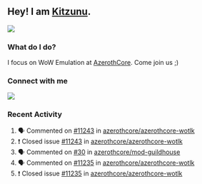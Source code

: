 ## Hey! I am [Kitzunu](https://Github.com/Kitzunu).

<!--<a href="https://github-readme-stats.kitzunu.vercel.app/api?username=Kitzunu&show_icons=true&theme=dark">
  <img align="center" src="https://github-readme-stats.kitzunu.vercel.app/api?username=Kitzunu&show_icons=true&theme=dark" />
</a>-->
<a href="https://github-readme-stats.kitzunu.vercel.app/api?username=Kitzunu&show_icons=true&theme=dark">
  <img align="center" src="https://github-readme-stats.vercel.app/api/top-langs/?username=Kitzunu&layout=compact&theme=dark" />
</a>

### What do I do?

I focus on WoW Emulation at [AzerothCore](https://Github.com/AzerothCore). Come join us ;)

### Connect with me
[![](https://img.shields.io/badge/AzerothCore%20Discord-Connect%20with%20me!-green)](https://discord.com/invite/gkt4y2x)

### Recent Activity

<!--START_SECTION:activity-->
1. 🗣 Commented on [#11243](https://github.com/azerothcore/azerothcore-wotlk/issues/11243) in [azerothcore/azerothcore-wotlk](https://github.com/azerothcore/azerothcore-wotlk)
2. ❗️ Closed issue [#11243](https://github.com/azerothcore/azerothcore-wotlk/issues/11243) in [azerothcore/azerothcore-wotlk](https://github.com/azerothcore/azerothcore-wotlk)
3. 🗣 Commented on [#30](https://github.com/azerothcore/mod-guildhouse/issues/30) in [azerothcore/mod-guildhouse](https://github.com/azerothcore/mod-guildhouse)
4. 🗣 Commented on [#11235](https://github.com/azerothcore/azerothcore-wotlk/issues/11235) in [azerothcore/azerothcore-wotlk](https://github.com/azerothcore/azerothcore-wotlk)
5. ❗️ Closed issue [#11235](https://github.com/azerothcore/azerothcore-wotlk/issues/11235) in [azerothcore/azerothcore-wotlk](https://github.com/azerothcore/azerothcore-wotlk)
<!--END_SECTION:activity-->
